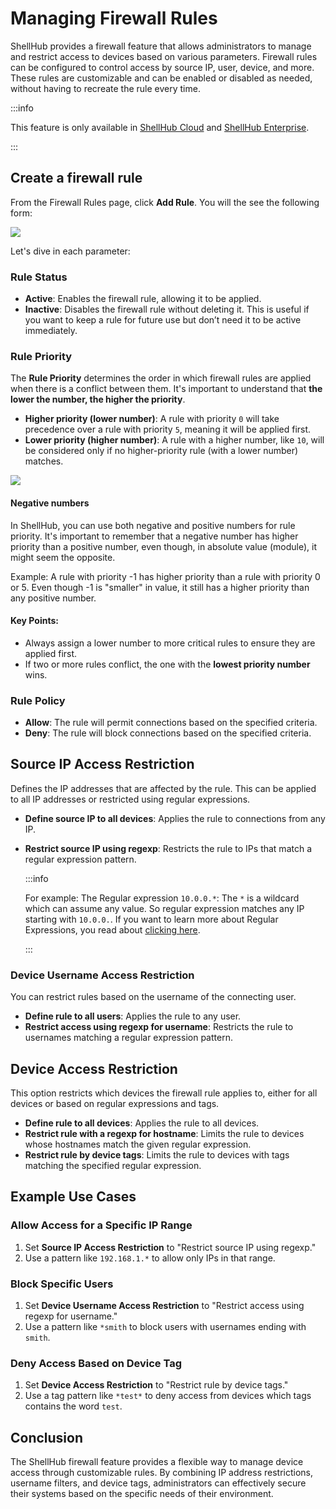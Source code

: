 # Managing Firewall Rules

ShellHub provides a firewall feature that allows administrators to manage and restrict access to devices based on various parameters. Firewall rules can be configured to control access by source IP, user, device, and more. These rules are customizable and can be enabled or disabled as needed, without having to recreate the rule every time.

:::info

This feature is only available in [ShellHub Cloud](https://shellhub.io)
and [ShellHub Enterprise](https://www.shellhub.io/products/enterprise).

:::

## Create a firewall rule

From the Firewall Rules page, click **Add Rule**. You will the see the following form:

![](/img/new-firewall-rule.png)

Let's dive in each parameter:

### Rule Status
- **Active**: Enables the firewall rule, allowing it to be applied.
- **Inactive**: Disables the firewall rule without deleting it. This is useful if you want to keep a rule for future use but don’t need it to be active immediately.

### Rule Priority

The **Rule Priority** determines the order in which firewall rules are applied when there is a conflict between them. It's important to understand that **the lower the number, the higher the priority**.

- **Higher priority (lower number)**: A rule with priority `0` will take precedence over a rule with priority `5`, meaning it will be applied first.
- **Lower priority (higher number)**: A rule with a higher number, like `10`, will be considered only if no higher-priority rule (with a lower number) matches.

![](/img/firewall-rules-priority.png)

#### Negative numbers

In ShellHub, you can use both negative and positive numbers for rule priority. It's important to remember that a negative number has higher priority than a positive number, even though, in absolute value (module), it might seem the opposite.

Example:
A rule with priority -1 has higher priority than a rule with priority 0 or 5.
Even though -1 is "smaller" in value, it still has a higher priority than any positive number.


#### Key Points:
- Always assign a lower number to more critical rules to ensure they are applied first.
- If two or more rules conflict, the one with the **lowest priority number** wins.

### Rule Policy
- **Allow**: The rule will permit connections based on the specified criteria.
- **Deny**: The rule will block connections based on the specified criteria.

## Source IP Access Restriction
Defines the IP addresses that are affected by the rule. This can be applied to all IP addresses or restricted using regular expressions.

- **Define source IP to all devices**: Applies the rule to connections from any IP.
- **Restrict source IP using regexp**: Restricts the rule to IPs that match a regular expression pattern. 
  
  :::info

  For example:
  The Regular expression `10.0.0.*`:
  The `*` is a wildcard which can assume any value. So regular expression matches any IP starting with `10.0.0.`.
  If you want to learn more about Regular Expressions, you read about [clicking here](https://www3.ntu.edu.sg/home/ehchua/programming/howto/Regexe.html).

  :::

### Device Username Access Restriction
You can restrict rules based on the username of the connecting user.

- **Define rule to all users**: Applies the rule to any user.
- **Restrict access using regexp for username**: Restricts the rule to usernames matching a regular expression pattern.

## Device Access Restriction
This option restricts which devices the firewall rule applies to, either for all devices or based on regular expressions and tags.

- **Define rule to all devices**: Applies the rule to all devices.
- **Restrict rule with a regexp for hostname**: Limits the rule to devices whose hostnames match the given regular expression.
- **Restrict rule by device tags**: Limits the rule to devices with tags matching the specified regular expression.

## Example Use Cases

### Allow Access for a Specific IP Range
1. Set **Source IP Access Restriction** to "Restrict source IP using regexp."
2. Use a pattern like `192.168.1.*` to allow only IPs in that range.

### Block Specific Users
1. Set **Device Username Access Restriction** to "Restrict access using regexp for username."
2. Use a pattern like `*smith` to block users with usernames ending with `smith`.

### Deny Access Based on Device Tag
1. Set **Device Access Restriction** to "Restrict rule by device tags."
2. Use a tag pattern like `*test*` to deny access from devices which tags contains the word `test`.

## Conclusion
The ShellHub firewall feature provides a flexible way to manage device access through customizable rules. By combining IP address restrictions, username filters, and device tags, administrators can effectively secure their systems based on the specific needs of their environment.
